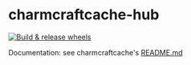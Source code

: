 # charmcraftcache-hub
[![Build & release wheels](https://github.com/canonical/charmcraftcache-hub/actions/workflows/build.yaml/badge.svg)](https://github.com/canonical/charmcraftcache-hub/actions/workflows/build.yaml)

Documentation: see charmcraftcache's [README.md](https://github.com/canonical/charmcraftcache#charmcraftcache)

